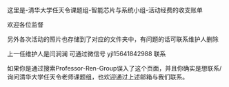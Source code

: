这里是-清华大学任天令课题组-智能芯片与系统小组-活动经费的收支账单

欢迎各位监督

另外各次活动的照片也存储到了对应的文件夹中，有问题的话可联系维护人删除

上一任维护人是闫涧澜 可通过微信号 yjl15641842988 联系

如果你是通过搜索Professor-Ren-Group误入了这个页面，并且你确实是想联系/询问清华大学任天令老师课题组，也欢迎通过上述邮箱与我们联系。
